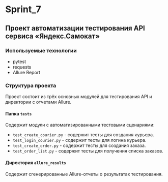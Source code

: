 # Sprint_7

## Проект автоматизации тестирования API сервиса «Яндекс.Самокат»

### Используемые технологии

- pytest
- requests
- Allure Report

### Структура проекта

Проект состоит из трёх основных модулей для тестирования API и директории с отчетами Allure.

#### Папка `tests`

Содержит модули с автоматизированными тестовыми сценариями:

- `test_create_courier.py` - содержит тесты для создания курьера.
- `test_login_courier.py` - содержит тесты для логина курьера.
- `test_create_order.py` - содержит тесты для создания заказа.
- `test_order_list.py` - содержит тесты для получения списка заказов.

#### Директория `allure_results`

Содержит сгенерированные Allure-отчеты о результатах тестирования.

